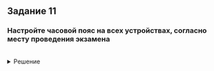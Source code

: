 ## Задание 11

### Настройте часовой пояс на всех устройствах, согласно месту проведения экзамена

<br/>

<details>
<summary>Решение</summary>
<br/>

#### Настройка часового пояса на Alt Linux

Меняем часовой пояс следующей командой:
```yml
timedatectl set-timezone Asia/Yekaterinburg
```

<br/>

Проверяем:
```yml
timedatectl status
```

<br/>

#### Настройка часового пояса на EcoRouter

Прописываем команду:
```yml
ntp timezone utc+5
```

<br/>

Проверяем:
```yml
show ntp timezone
```
ЕСЛИ ВЫДАЕТ ОШИБКУ И НЕ ОБНОВЛЯЕТСЯ ЧАСОВОЙ ПОЯС СКАЧАЙТЕ ДАННЫЙ ПАКЕТ:
```yml
apt-get upgrade tzdata
```
</details>
